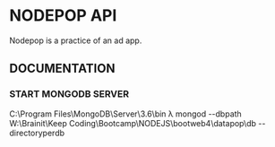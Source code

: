 # NODEPOP API

Nodepop is a practice of an ad app.

## DOCUMENTATION

### START MONGODB SERVER
C:\Program Files\MongoDB\Server\3.6\bin
λ mongod --dbpath W:\Brainit\Keep Coding\Bootcamp\NODEJS\bootweb4\datapop\db --directoryperdb
